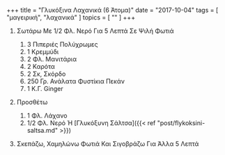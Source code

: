 +++
title = "Γλυκόξινα Λαχανικά (6 Άτομα)"
date = "2017-10-04"
tags = [ "μαγειρική", "λαχανικά" ]
topics = [ "" ]
+++

1.  Σωτάρω Με 1/2 Φλ. Νερό Για 5 Λεπτά Σε Ψιλή Φωτιά
    1.  3 Πιπεριές Πολύχρωμες
    2.  1 Κρεμμύδι
    3.  2 Φλ. Μανιτάρια
    4.  2 Καρότα
    5.  2 Σκ, Σκόρδο
    6.  250 Γρ. Ανάλατα Φυστίκια Πεκάν
    7.  1 Κ.Γ. Ginger
2.  Προσθέτω
    1.  1 Φλ. Λάχανο
    2.  1/2 Φλ. Νερό Ή [Γλυκόξυνη Σάλτσα]({{< ref "post/flykoksini-saltsa.md" >}})

3.  Σκεπάζω, Χαμηλώνω Φωτιά Και Σιγοβράζω Για Άλλα 5 Λεπτά
